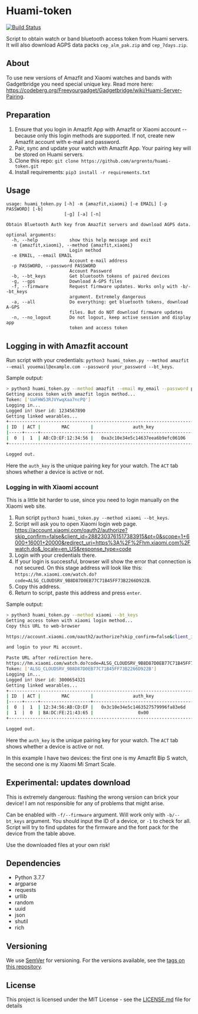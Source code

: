 # Huami-token

[![Build Status](https://travis-ci.org/argrento/huami-token.svg?branch=master)](https://travis-ci.org/argrento/huami-token)

Script to obtain watch or band bluetooth access token from Huami servers.
It will also download AGPS data packs `cep_alm_pak.zip` and `cep_7days.zip`.

## About

To use new versions of Amazfit and Xiaomi watches and bands with Gadgetbridge you need special unique key.
Read more here: https://codeberg.org/Freeyourgadget/Gadgetbridge/wiki/Huami-Server-Pairing.

## Preparation

1. Ensure that you login in Amazfit App with Amazfit or Xiaomi account --
because only this login methods are supported. If not, create new Amazfit account
with e-mail and password.
2. Pair, sync and update your watch with Amazfit App. Your pairing key will be stored on
Huami servers.
3. Clone this repo:
```git clone https://github.com/argrento/huami-token.git```
4. Install requirements: `pip3 install -r requirements.txt`

## Usage
```
usage: huami_token.py [-h] -m {amazfit,xiaomi} [-e EMAIL] [-p PASSWORD] [-b]
                      [-g] [-a] [-n]

Obtain Bluetooth Auth key from Amazfit servers and download AGPS data.

optional arguments:
  -h, --help            show this help message and exit
  -m {amazfit,xiaomi}, --method {amazfit,xiaomi}
                        Login method
  -e EMAIL, --email EMAIL
                        Account e-mail address
  -p PASSWORD, --password PASSWORD
                        Account Password
  -b, --bt_keys         Get bluetooth tokens of paired devices
  -g, --gps             Download A-GPS files
  -f, --firmware        Request firmware updates. Works only with -b/--bt_keys
                        argument. Extremely dangerous
  -a, --all             Do everything: get bluetooth tokens, download A-GPS
                        files. But do NOT download firmware updates
  -n, --no_logout       Do not logout, keep active session and display app
                        token and access token
```


## Logging in with Amazfit account
Run script with your credentials: `python3 huami_token.py --method amazfit --email youemail@example.com --password your_password --bt_keys`.

Sample output:
```bash
> python3 huami_token.py --method amazfit --email my_email --password password --bt_keys
Getting access token with amazfit login method...
Token: ['UaFHW53RJVYwqXaa7ncPQ']
Logging in...
Logged in! User id: 1234567890
Getting linked wearables...
+----------------------------------------------------------------------+
| ID  | ACT |        MAC        |               auth_key               |
|-----+-----+-------------------+--------------------------------------|
|  0  |  1  | AB:CD:EF:12:34:56 |   0xa3c10e34e5c14637eea6b9efc06106   |
+----------------------------------------------------------------------+

Logged out.
```

Here the `auth_key` is the unique pairing key for your watch. The `ACT` tab shows whether a device is
active or not.

### Logging in with Xiaomi account
This is a little bit harder to use, since you need to login manually on the Xiaomi web site.

1. Run script `python3 huami_token.py --method xiaomi --bt_keys`.
2. Script will ask you to open Xiaomi login web page. https://account.xiaomi.com/oauth2/authorize?skip_confirm=false&client_id=2882303761517383915&pt=0&scope=1+6000+16001+20000&redirect_uri=https%3A%2F%2Fhm.xiaomi.com%2Fwatch.do&_locale=en_US&response_type=code
3. Login with your credentials there.
4. If your login is successful, browser will show the error that connection is not secured.
On this stage address will look like this: `https://hm.xiaomi.com/watch.do?code=ALSG_CLOUDSRV_9B8D87D0EB77C71B45FF73B2266D922B`.
5. Copy this address.
6. Return to script, paste this address and press `enter`.

Sample output:
```bash
> python3 huami_token.py --method xiaomi --bt_keys
Getting access token with xiaomi login method...
Copy this URL to web-browser

https://account.xiaomi.com/oauth2/authorize?skip_confirm=false&client_id=2882303761517383915&pt=0&scope=1+6000+16001+20000&redirect_uri=https%3A%2F%2Fhm.xiaomi.com%2Fwatch.do&_locale=en_US&response_type=code

and login to your Mi account.

Paste URL after redirection here.
https://hm.xiaomi.com/watch.do?code=ALSG_CLOUDSRV_9B8D87D0EB77C71B45FF73B2266D922B
Token: ['ALSG_CLOUDSRV_9B8D87D0EB77C71B45FF73B2266D922B']
Logging in...
Logged in! User id: 3000654321
Getting linked wearables...
+----------------------------------------------------------------------+
| ID  | ACT |        MAC        |               auth_key               |
|-----+-----+-------------------+--------------------------------------|
|  0  |  1  | 12:34:56:AB:CD:EF |   0x3c10e34e5c1463527579996fa83e6d   |
|  1  |  0  | BA:DC:FE:21:43:65 |                 0x00                 |
+----------------------------------------------------------------------+

Logged out.
```

Here the `auth_key` is the unique pairing key for your watch. The `ACT` tab shows whether a device is
active or not.

In this example I have two devices: the first one is my Amazfit Bip S watch,
the second one is my Xiaomi Mi Smart Scale.

## Experimental: updates download

This is extremely dangerous: flashing the wrong version can brick your device!
I am not responsible for any of problems that might arise.

Can be enabled with `-f/--firmware` argument. Will work only with `-b/--bt_keys` argument.
You should input the ID of a device, or `-1` to check for all.
Script will try to find updates for the firmware and the font pack for the device from 
the table above.

Use the downloaded files at your own risk!

## Dependencies

* Python 3.7.7
* argparse
* requests
* urllib
* random
* uuid
* json
* shutil
* rich

## Versioning

We use [SemVer](http://semver.org/) for versioning. For the versions available, see the [tags on this repository](https://github.com/argrento/huami-token/tags).

## License

This project is licensed under the MIT License - see the [LICENSE.md](LICENSE.md) file for details
